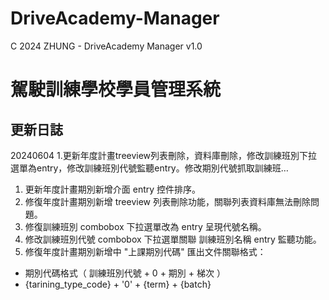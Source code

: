 # DriveAcademy-Manager

C 2024 ZHUNG - DriveAcademy Manager v1.0

# 駕駛訓練學校學員管理系統

## 更新日誌

20240604
1.更新年度計畫treeview列表刪除，資料庫刪除，修改訓練班別下拉選單為entry，修改訓練班別代號監聽entry。修改期別代號抓取訓練班…
1. 更新年度計畫期別新增介面 entry 控件排序。
2. 修復年度計畫期別新增 treeview 列表刪除功能，關聯列表資料庫無法刪除問題。
3. 修復訓練班別 combobox 下拉選單改為 entry 呈現代號名稱。
4. 修改訓練班別代號 combobox 下拉選單關聯 訓練班別名稱 entry 監聽功能。
5. 修復年度計畫期別新增中 "上課期別代碼" 匯出文件關聯格式：
 - 期別代碼格式（ 訓練班別代號 + 0 + 期別 + 梯次 ）
 - {tarining_type_code} + '0' + {term} + {batch}

